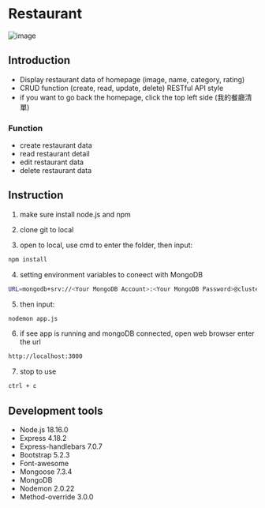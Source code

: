 # Restaurant

![image](https://github.com/BlueSky0203/alpha_camp/blob/main/restaurant_CRUD/public/picture/restaurant.png)

## Introduction
- Display restaurant data of homepage (image, name, category, rating)
- CRUD function (create, read, update, delete) RESTful API style
- if you want to go back the homepage, click the top left side (我的餐廳清單)

### Function
  - create restaurant data
  - read restaurant detail
  - edit restaurant data
  - delete restaurant data

## Instruction
1. make sure install node.js and npm

2. clone git to local

3. open to local, use cmd to enter the folder, then input:

```bash
npm install
```

4. setting environment variables to coneect with MongoDB

```bash
URL=mongodb+srv://<Your MongoDB Account>:<Your MongoDB Password>@cluster0.xxxx.xxxx.net/<Your MongoDB Table><?retryWrites=true&w=majority
```

5. then input:

```bash
nodemon app.js
```

6. if see app is running and mongoDB connected, open web browser enter the url

```bash
http://localhost:3000
```

7. stop to use

```bash
ctrl + c
```

## Development tools
  - Node.js 18.16.0
  - Express 4.18.2
  - Express-handlebars 7.0.7
  - Bootstrap 5.2.3
  - Font-awesome
  - Mongoose 7.3.4
  - MongoDB
  - Nodemon 2.0.22
  - Method-override 3.0.0
